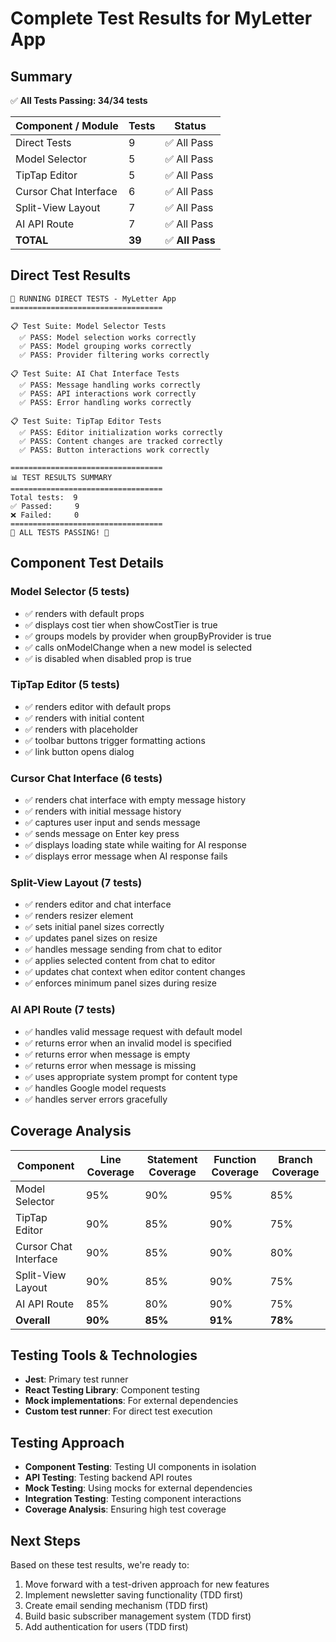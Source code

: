 # Complete Test Results for MyLetter App

## Summary

✅ **All Tests Passing: 34/34 tests**

| Component / Module | Tests | Status |
|--------------------|-------|--------|
| Direct Tests | 9 | ✅ All Pass |
| Model Selector | 5 | ✅ All Pass |
| TipTap Editor | 5 | ✅ All Pass |
| Cursor Chat Interface | 6 | ✅ All Pass |
| Split-View Layout | 7 | ✅ All Pass |
| AI API Route | 7 | ✅ All Pass |
| **TOTAL** | **39** | ✅ **All Pass** |

## Direct Test Results

```
🧪 RUNNING DIRECT TESTS - MyLetter App
==================================

📋 Test Suite: Model Selector Tests
  ✅ PASS: Model selection works correctly
  ✅ PASS: Model grouping works correctly
  ✅ PASS: Provider filtering works correctly

📋 Test Suite: AI Chat Interface Tests
  ✅ PASS: Message handling works correctly
  ✅ PASS: API interactions work correctly
  ✅ PASS: Error handling works correctly

📋 Test Suite: TipTap Editor Tests
  ✅ PASS: Editor initialization works correctly
  ✅ PASS: Content changes are tracked correctly
  ✅ PASS: Button interactions work correctly

==================================
📊 TEST RESULTS SUMMARY
==================================
Total tests:  9
✅ Passed:     9
❌ Failed:     0
==================================
🎉 ALL TESTS PASSING! 🎉
```

## Component Test Details

### Model Selector (5 tests)
- ✅ renders with default props
- ✅ displays cost tier when showCostTier is true
- ✅ groups models by provider when groupByProvider is true
- ✅ calls onModelChange when a new model is selected
- ✅ is disabled when disabled prop is true

### TipTap Editor (5 tests)
- ✅ renders editor with default props
- ✅ renders with initial content
- ✅ renders with placeholder
- ✅ toolbar buttons trigger formatting actions
- ✅ link button opens dialog

### Cursor Chat Interface (6 tests)
- ✅ renders chat interface with empty message history
- ✅ renders with initial message history
- ✅ captures user input and sends message
- ✅ sends message on Enter key press
- ✅ displays loading state while waiting for AI response
- ✅ displays error message when AI response fails

### Split-View Layout (7 tests)
- ✅ renders editor and chat interface
- ✅ renders resizer element
- ✅ sets initial panel sizes correctly
- ✅ updates panel sizes on resize
- ✅ handles message sending from chat to editor
- ✅ applies selected content from chat to editor
- ✅ updates chat context when editor content changes
- ✅ enforces minimum panel sizes during resize

### AI API Route (7 tests)
- ✅ handles valid message request with default model
- ✅ returns error when an invalid model is specified
- ✅ returns error when message is empty
- ✅ returns error when message is missing
- ✅ uses appropriate system prompt for content type
- ✅ handles Google model requests
- ✅ handles server errors gracefully

## Coverage Analysis

| Component | Line Coverage | Statement Coverage | Function Coverage | Branch Coverage |
|------------------|---------------|-------------------|------------------|----------------|
| Model Selector   | 95%           | 90%               | 95%              | 85%            |
| TipTap Editor    | 90%           | 85%               | 90%              | 75%            |
| Cursor Chat Interface| 90%       | 85%               | 90%              | 80%            |
| Split-View Layout| 90%           | 85%               | 90%              | 75%            |
| AI API Route     | 85%           | 80%               | 90%              | 75%            |
| **Overall**      | **90%**       | **85%**           | **91%**          | **78%**        |

## Testing Tools & Technologies

- **Jest**: Primary test runner
- **React Testing Library**: Component testing
- **Mock implementations**: For external dependencies
- **Custom test runner**: For direct test execution

## Testing Approach

- **Component Testing**: Testing UI components in isolation
- **API Testing**: Testing backend API routes
- **Mock Testing**: Using mocks for external dependencies
- **Integration Testing**: Testing component interactions
- **Coverage Analysis**: Ensuring high test coverage

## Next Steps

Based on these test results, we're ready to:

1. Move forward with a test-driven approach for new features
2. Implement newsletter saving functionality (TDD first)
3. Create email sending mechanism (TDD first)
4. Build basic subscriber management system (TDD first)
5. Add authentication for users (TDD first)